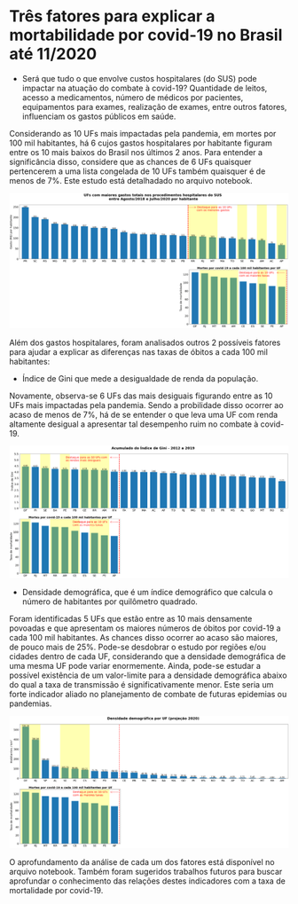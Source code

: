 # Três fatores para explicar a mortabilidade por covid-19 no Brasil até 11/2020

- Será que tudo o que envolve custos hospitalares (do SUS) pode impactar na atuação do combate à covid-19? Quantidade de leitos, acesso a medicamentos, número de médicos por pacientes, equipamentos para exames, realização de exames, entre outros fatores, influenciam os gastos públicos em saúde.

Considerando as 10 UFs mais impactadas pela pandemia, em mortes por 100 mil habitantes, há 6 cujos gastos hospitalares por habitante figuram entre os 10 mais baixos do Brasil nos últimos 2 anos. Para entender a significância disso, considere que as chances de 6 UFs quaisquer pertencerem a uma lista congelada de 10 UFs também quaisquer é de menos de 7%. Este estudo está detalhadado no arquivo notebook.

![gastos_hospitalares](/img/gastos.png)

Além dos gastos hospitalares, foram analisados outros 2 possíveis fatores para ajudar a explicar as diferenças nas taxas de óbitos a cada 100 mil habitantes:

- Índice de Gini que mede a desigualdade de renda da população.

Novamente, observa-se 6 UFs das mais desiguais figurando entre as 10 UFs mais impactadas pela pandemia. Sendo a probilidade disso ocorrer ao acaso de menos de 7%, há de se entender o que leva uma UF com renda altamente desigual a apresentar tal desempenho ruim no combate à covid-19.

![gini](/img/gini.png)


- Densidade demográfica, que é um índice demográfico que calcula o número de habitantes por quilômetro quadrado.

Foram identificadas 5 UFs que estão entre as 10 mais densamente povoadas e que apresentam os maiores números de óbitos por covid-19 a cada 100 mil habitantes. As chances disso ocorrer ao acaso são maiores, de pouco mais de 25%. Pode-se desdobrar o estudo por regiões e/ou cidades dentro de cada UF, considerando que a densidade demográfica de uma mesma UF pode variar enormemente.
Ainda, pode-se estudar a possível existência de um valor-limite para a densidade demográfica abaixo do qual a taxa de transmissão é significativamente menor. Este seria um forte indicador aliado no planejamento de combate de futuras epidemias ou pandemias.

![densidade_demografica](/img/dens_demografica.png)

O aprofundamento da análise de cada um dos fatores está disponível no arquivo notebook.
Também foram sugeridos trabalhos futuros para buscar aprofundar o conhecimento das relações destes indicadores com a taxa de mortalidade por covid-19.

